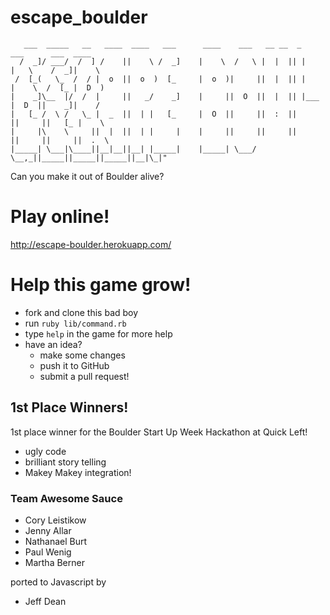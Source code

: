escape_boulder
==============
```
   ___  _____   __   ____  ____   ___      ____    ___   __ __  _      ___      ___  ____
  /  _]/ ___/  /  ] /    ||    \ /  _]    |    \  /   \ |  |  || |    |   \    /  _]|    \
 /  [_(   \_  /  / |  o  ||  o  )  [_     |  o  )|     ||  |  || |    |    \  /  [_ |  D  )
|    _]\__  |/  /  |     ||   _/    _]    |     ||  O  ||  |  || |___ |  D  ||    _]|    /
|   [_ /  \ /   \_ |  _  ||  | |   [_     |  O  ||     ||  :  ||     ||     ||   [_ |    \
|     |\    \     ||  |  ||  | |     |    |     ||     ||     ||     ||     ||     ||  .  \
|_____| \___|\____||__|__||__| |_____|    |_____| \___/  \__,_||_____||_____||_____||__|\_|"

```
Can you make it out of Boulder alive?

# Play online!

http://escape-boulder.herokuapp.com/

# Help this game grow!

- fork and clone this bad boy
- run `ruby lib/command.rb`
- type `help` in the game for more help
- have an idea?
  - make some changes
  - push it to GitHub
  - submit a pull request!

## 1st Place Winners!
1st place winner for the Boulder Start Up Week Hackathon at Quick Left!

- ugly code
- brilliant story telling
- Makey Makey integration!

### Team Awesome Sauce
- Cory Leistikow
- Jenny Allar
- Nathanael Burt
- Paul Wenig
- Martha Berner

ported to Javascript by
- Jeff Dean